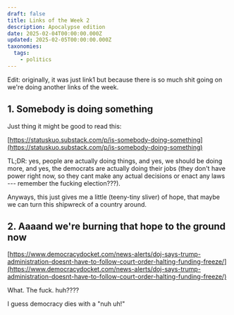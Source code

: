 ```yaml
---
draft: false
title: Links of the Week 2
description: Apocalypse edition
date: 2025-02-04T00:00:00.000Z
updated: 2025-02-05T00:00:00.000Z
taxonomies:
  tags:
    - politics
---
```


Edit: originally, it was just link1 but because there is so much shit going on we're doing another links of the week. 

## 1. Somebody is doing something

Just thing it might be good to read this:

[https://statuskuo.substack.com/p/is-somebody-doing-something](https://statuskuo.substack.com/p/is-somebody-doing-something)

TL;DR: yes, people are actually doing things, and yes, we should be doing more, and yes, the democrats are actually doing their jobs (they don't have power right now, so they cant make any actual decisions or enact any laws --- remember the fucking election???).

Anyways, this just gives me a little (teeny-tiny sliver) of hope, that maybe we can turn this shipwreck of a country around.

## 2. Aaaand we're burning that hope to the ground now

[https://www.democracydocket.com/news-alerts/doj-says-trump-administration-doesnt-have-to-follow-court-order-halting-funding-freeze/](https://www.democracydocket.com/news-alerts/doj-says-trump-administration-doesnt-have-to-follow-court-order-halting-funding-freeze/)

What. The fuck. huh????

I guess democracy dies with a "nuh uh!"
